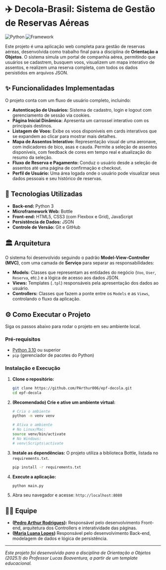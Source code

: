 # ✈️ Decola-Brasil: Sistema de Gestão de Reservas Aéreas

![Python](https://img.shields.io/badge/Python-3.10-blue.svg) ![Framework](https://img.shields.io/badge/Framework-Bottle-green.svg)

Este projeto é uma aplicação web completa para gestão de reservas aéreas, desenvolvida como trabalho final para a disciplina de **Orientação a Objetos**. O sistema simula um portal de companhia aérea, permitindo que usuários se cadastrem, busquem voos, visualizem um mapa interativo de assentos, e realizem uma reserva completa, com todos os dados persistidos em arquivos JSON.

## ✨ Funcionalidades Implementadas

O projeto conta com um fluxo de usuário completo, incluindo:

* **Autenticação de Usuários:** Sistema de cadastro, login e logout com gerenciamento de sessão via cookies.
* **Página Inicial Dinâmica:** Apresenta um carrossel interativo com os principais destinos.
* **Listagem de Voos:** Exibe os voos disponíveis em cards interativos que se expandem ao clicar para mostrar mais detalhes.
* **Mapa de Assentos Interativo:** Representação visual de uma aeronave, com indicadores de bico, asas e cauda. Permite a seleção de assentos disponíveis, com feedback de cores em tempo real e atualização do resumo da seleção.
* **Fluxo de Reserva e Pagamento:** Conduz o usuário desde a seleção de assentos até uma página de confirmação e checkout.
* **Perfil de Usuário:** Uma área logada onde o usuário pode visualizar seus dados pessoais e seu histórico de reservas.

## 🚀 Tecnologias Utilizadas

* **Back-end:** Python 3
* **Microframework Web:** Bottle
* **Front-end:** HTML5, CSS3 (com Flexbox e Grid), JavaScript
* **Persistência de Dados:** JSON
* **Controle de Versão:** Git e GitHub

## 🏛️ Arquitetura

O sistema foi desenvolvido seguindo o padrão **Model-View-Controller (MVC)**, com uma camada de **Serviço** para separar as responsabilidades:

* **Models:** Classes que representam as entidades do negócio (`Voo`, `User`, `Reserva`, etc.) e a lógica de acesso aos dados JSON.
* **Views:** Templates (`.tpl`) responsáveis pela apresentação dos dados ao usuário.
* **Controllers:** Classes que fazem a ponte entre os `Models` e as `Views`, controlando o fluxo da aplicação.

## ⚙️ Como Executar o Projeto

Siga os passos abaixo para rodar o projeto em seu ambiente local.

### Pré-requisitos

* [Python 3.10](https://www.python.org/downloads/) ou superior
* `pip` (gerenciador de pacotes do Python)

### Instalação e Execução

1.  **Clone o repositório:**
    ```bash
    git clone https://github.com/PArthur006/epf-decola.git
    cd epf-decola
    ```

2.  **(Recomendado) Crie e ative um ambiente virtual:**
    ```bash
    # Cria o ambiente
    python -m venv venv
    
    # Ativa o ambiente
    # No Linux/Mac:
    source venv/bin/activate
    # No Windows:
    # venv\Scripts\activate
    ```

3.  **Instale as dependências:**
    O projeto utiliza a biblioteca Bottle, listada no `requirements.txt`.
    ```bash
    pip install -r requirements.txt
    ```

4.  **Execute a aplicação:**
    ```bash
    python main.py
    ```

5.  Abra seu navegador e acesse: `http://localhost:8080`

## 🧑‍💻 Equipe

* **([Pedro Arthur Rodrigues](https://github.com/PArthur006)):** Responsável pelo desenvolvimento Front-end, arquitetura dos Controllers e interatividade das páginas.
* **([Maria Luana Lopes](https://github.com/MLuana725))** Responsável pelo desenvolvimento Back-end, modelagem de dados e lógica de persistência.

---
*Este projeto foi desenvolvido para a disciplina de Orientação a Objetos (2025.1) do Professor Lucas Boaventura, a partir de um template educacional.*